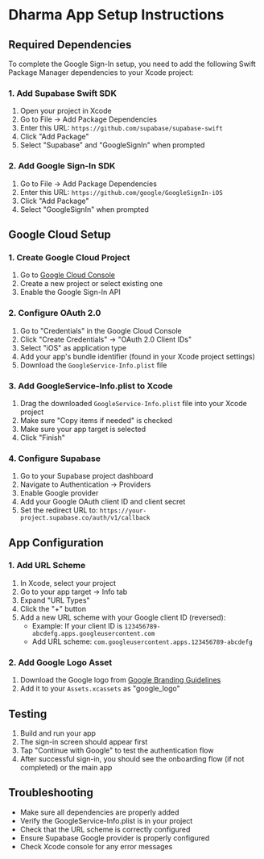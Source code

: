 # Dharma App Setup Instructions

## Required Dependencies

To complete the Google Sign-In setup, you need to add the following Swift Package Manager dependencies to your Xcode project:

### 1. Add Supabase Swift SDK
1. Open your project in Xcode
2. Go to File → Add Package Dependencies
3. Enter this URL: `https://github.com/supabase/supabase-swift`
4. Click "Add Package"
5. Select "Supabase" and "GoogleSignIn" when prompted

### 2. Add Google Sign-In SDK
1. Go to File → Add Package Dependencies
2. Enter this URL: `https://github.com/google/GoogleSignIn-iOS`
3. Click "Add Package"
4. Select "GoogleSignIn" when prompted

## Google Cloud Setup

### 1. Create Google Cloud Project
1. Go to [Google Cloud Console](https://console.cloud.google.com/)
2. Create a new project or select existing one
3. Enable the Google Sign-In API

### 2. Configure OAuth 2.0
1. Go to "Credentials" in the Google Cloud Console
2. Click "Create Credentials" → "OAuth 2.0 Client IDs"
3. Select "iOS" as application type
4. Add your app's bundle identifier (found in your Xcode project settings)
5. Download the `GoogleService-Info.plist` file

### 3. Add GoogleService-Info.plist to Xcode
1. Drag the downloaded `GoogleService-Info.plist` file into your Xcode project
2. Make sure "Copy items if needed" is checked
3. Make sure your app target is selected
4. Click "Finish"

### 4. Configure Supabase
1. Go to your Supabase project dashboard
2. Navigate to Authentication → Providers
3. Enable Google provider
4. Add your Google OAuth client ID and client secret
5. Set the redirect URL to: `https://your-project.supabase.co/auth/v1/callback`

## App Configuration

### 1. Add URL Scheme
1. In Xcode, select your project
2. Go to your app target → Info tab
3. Expand "URL Types"
4. Click the "+" button
5. Add a new URL scheme with your Google client ID (reversed):
   - Example: If your client ID is `123456789-abcdefg.apps.googleusercontent.com`
   - Add URL scheme: `com.googleusercontent.apps.123456789-abcdefg`

### 2. Add Google Logo Asset
1. Download the Google logo from [Google Branding Guidelines](https://developers.google.com/identity/branding-guidelines)
2. Add it to your `Assets.xcassets` as "google_logo"

## Testing
1. Build and run your app
2. The sign-in screen should appear first
3. Tap "Continue with Google" to test the authentication flow
4. After successful sign-in, you should see the onboarding flow (if not completed) or the main app

## Troubleshooting
- Make sure all dependencies are properly added
- Verify the GoogleService-Info.plist is in your project
- Check that the URL scheme is correctly configured
- Ensure Supabase Google provider is properly configured
- Check Xcode console for any error messages
